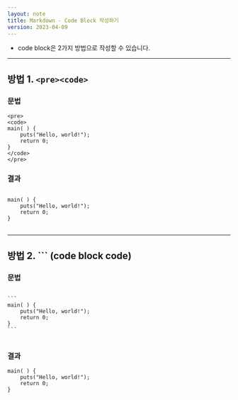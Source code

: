 ```yaml
---
layout: note
title: Markdown - Code Block 작성하기
version: 2023-04-09
---
```





- code block은 2가지 방법으로 작성할 수 있습니다.




---




## 방법 1. `<pre><code>`


### 문법

```
<pre>
<code>
main( ) {
    puts("Hello, world!");
    return 0;
}
</code>
</pre>
```


### 결과

<pre>
<code>
main( ) {
    puts("Hello, world!");
    return 0;
}
</code>
</pre>




---




## 방법 2. \`\`\` (code block code)


### 문법

<pre>
<code>
```
main( ) {
    puts("Hello, world!");
    return 0;
}
```
</code>
</pre>


### 결과

```
main( ) {
    puts("Hello, world!");
    return 0;
}
```
